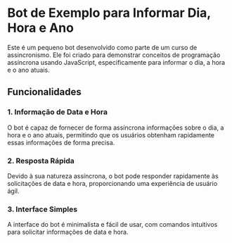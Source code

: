 # Bot de Exemplo para Informar Dia, Hora e Ano

Este é um pequeno bot desenvolvido como parte de um curso de assincronismo. Ele foi criado para demonstrar conceitos de programação assíncrona usando JavaScript, especificamente para informar o dia, a hora e o ano atuais.

## Funcionalidades

### 1. Informação de Data e Hora

O bot é capaz de fornecer de forma assíncrona informações sobre o dia, a hora e o ano atuais, permitindo que os usuários obtenham rapidamente essas informações de forma precisa.

### 2. Resposta Rápida

Devido à sua natureza assíncrona, o bot pode responder rapidamente às solicitações de data e hora, proporcionando uma experiência de usuário ágil.

### 3. Interface Simples

A interface do bot é minimalista e fácil de usar, com comandos intuitivos para solicitar informações de data e hora.
